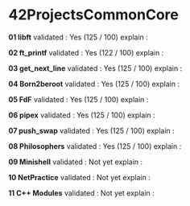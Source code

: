 # 42ProjectsCommonCore

**01 libft**
validated : Yes (125 / 100)
explain :

**02 ft_printf**
validated : Yes (122 / 100)
explain :

**03 get_next_line**
validated : Yes (125 / 100)
explain :

**04 Born2beroot**
validated : Yes (125 / 100)
explain :

**05 FdF**
validated : Yes (125 / 100)
explain :

**06 pipex**
validated : Yes (125 / 100)
explain :

**07 push_swap**
validated : Yes (125 / 100)
explain :

**08 Philosophers**
validated : Yes (125 / 100)
explain :

**09 Minishell**
validated : Not yet
explain :

**10 NetPractice**
validated : Not yet
explain :

**11 C++ Modules**
validated : Not yet
explain :

